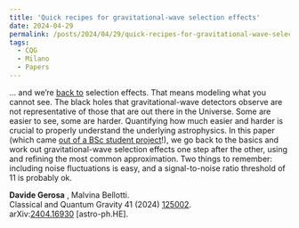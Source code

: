 ```yaml
---
title: 'Quick recipes for gravitational-wave selection effects'
date: 2024-04-29
permalink: /posts/2024/04/29/quick-recipes-for-gravitational-wave-selection-effects
tags:
  - CQG
  - Milano
  - Papers
---
```


… and we’re [back to](<../../../../../index.html?p=3542>) selection effects. That means modeling what you cannot see. The black holes that gravitational-wave detectors observe are not representative of those that are out there in the Universe. Some are easier to see, some are harder. Quantifying how much easier and harder is crucial to properly understand the underlying astrophysics. In this paper (which came [out of a BSc student project](<../../../../../index.html?p=5605>)!), we go back to the basics and work out gravitational-wave selection effects one step after the other, using and refining the most common approximation. Two things to remember: including noise fluctuations is easy, and a signal-to-noise ratio threshold of 11 is probably ok. 

**Davide Gerosa** , Malvina Bellotti.  
Classical and Quantum Gravity 41 (2024) [125002](<https://iopscience.iop.org/article/10.1088/1361-6382/ad4509>).  
arXiv:[](<https://arxiv.org/abs/2204.00026>)[](<https://arxiv.org/abs/2204.03423>)[2404.16930](<https://arxiv.org/abs/2404.16930>) [astro-ph.HE].

